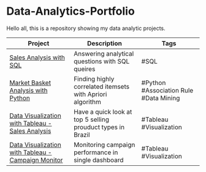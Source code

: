 # Data-Analytics-Portfolio

Hello all, this is a repository showing my data analytic projects.

| Project  | Description          | Tags |
| --------- | --------------- | ---- |
| [Sales Analysis with SQL](https://github.com/millerl02/Data-Analytics-Portfolio/blob/main/Sales%20Analysis%20with%20SQL.ipynb)  | Answering analytical questions with SQL queires  | #SQL |
| [Market Basket Analysis with Python](https://github.com/millerl02/Data-Analytics-Portfolio/blob/main/Market%20Basket%20Analysis%20with%20Python.ipynb)  | Finding highly correlated itemsets with Apriori algorithm | #Python #Association Rule #Data Mining
| [Data Visualization with Tableau - Sales Analysis ](https://public.tableau.com/app/profile/miller.l/viz/5BestSellingProductCategoriesinBrazil2017/Dashboard1) | Have a quick look at top 5 selling prouduct types in Brazil | #Tableau #Visualization|
| [Data Visualization with Tableau - Campaign Monitor](https://public.tableau.com/app/profile/miller.l/viz/CampaignMonitoringDashboard/Dashboard1?publish=yes) | Monitoring campaign performance in single dashboard | #Tableau #Visualization |
